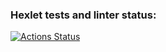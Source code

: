 ### Hexlet tests and linter status:
[![Actions Status](https://github.com/Piranha887/python-project-83/actions/workflows/hexlet-check.yml/badge.svg)](https://github.com/Piranha887/python-project-83/actions)